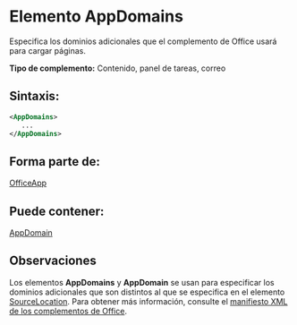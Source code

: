 
# Elemento AppDomains
Especifica los dominios adicionales que el complemento de Office usará para cargar páginas.

 **Tipo de complemento:** Contenido, panel de tareas, correo


## Sintaxis:


```XML
<AppDomains>
   ...
</AppDomains>
```


## Forma parte de:

[OfficeApp](../../reference/manifest/officeapp.md)


## Puede contener:

[AppDomain](../../reference/manifest/appdomain.md)


## Observaciones

Los elementos **AppDomains** y **AppDomain** se usan para especificar los dominios adicionales que son distintos al que se especifica en el elemento [SourceLocation](../../reference/manifest/sourcelocation.md). Para obtener más información, consulte el [manifiesto XML de los complementos de Office](../../docs/overview/add-in-manifests.md).

